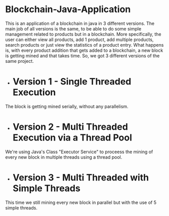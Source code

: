 # Blockchain-Java-Application

This is an application of a blockchain in java in 3 different versions. The main job of all versions is the same, to be able to do some simple management related to products
but in a blockchain. More specifically, the user can either view all products, add 1 product, add multiple products, search products or just view the statistics of a product entry.
What happens is, with every product addition that gets added to a blockchain, a new block is getting mined and that takes time. So, we got 3 different versions of the same project.

* # Version 1 - Single Threaded Execution #
The block is getting mined serially, without any parallelism.

* # Version 2 - Multi Threaded Execution via a Thread Pool #
We're using Java's Class "Executor Service" to proceess the mining of every new block in multiple threads using a thread pool.

* # Version 3 - Multi Threaded with Simple Threads #
This time we still mining every new block in parallel but with the use of 5 simple threads.
